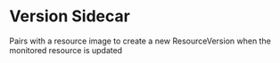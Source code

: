 # Version Sidecar

Pairs with a resource image to create a new ResourceVersion when the monitored resource is updated